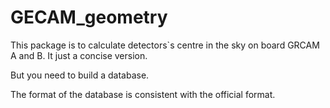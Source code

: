 # GECAM_geometry
This package is to calculate detectors`s centre in the sky on board GRCAM A and B. It just a  concise version.

But you need to build a database.


The format of the database is consistent with the official format.
